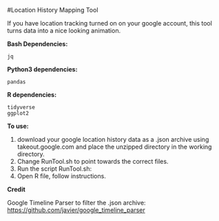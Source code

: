 #Location History Mapping Tool

If you have location tracking turned on on your google account, this tool turns data into a nice looking animation. 

**Bash Dependencies:**

    jq   
  
**Python3 dependencies:**

    pandas
  
**R dependencies:**  

    tidyverse
    ggplot2

**To use:**
1. download your google location history data as a .json archive using takeout.google.com and place the unzipped directory in the working directory.
2. Change RunTool.sh to point towards the correct files. 
3. Run the script RunTool.sh:
4. Open R file, follow instructions.

**Credit**

Google Timeline Parser to filter the .json archive: https://github.com/javier/google_timeline_parser

